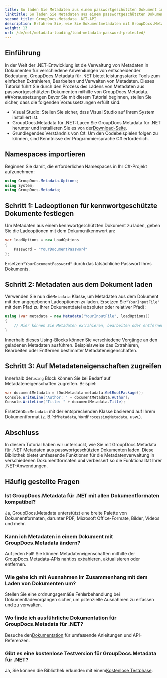 ```yaml
---
title: So laden Sie Metadaten aus einem passwortgeschützten Dokument in .NET
linktitle: So laden Sie Metadaten aus einem passwortgeschützten Dokument in .NET
second_title: GroupDocs.Metadata .NET-API
description: Erfahren Sie, wie Sie Dokumentmetadaten mit GroupDocs.Metadata für .NET effizient verwalten. Extrahieren, bearbeiten und verarbeiten Sie Metadaten nahtlos in Ihren .NET-Anwendungen.
weight: 13
url: /de/net/metadata-loading/load-metadata-password-protected/
---
```

## Einführung
In der Welt der .NET-Entwicklung ist die Verwaltung von Metadaten in Dokumenten für verschiedene Anwendungen von entscheidender Bedeutung. GroupDocs.Metadata für .NET bietet leistungsstarke Tools zum einfachen Extrahieren, Bearbeiten und Verwalten von Metadaten. Dieses Tutorial führt Sie durch den Prozess des Ladens von Metadaten aus passwortgeschützten Dokumenten mithilfe von GroupDocs.Metadata.
##Voraussetzungen
Bevor Sie mit diesem Tutorial beginnen, stellen Sie sicher, dass die folgenden Voraussetzungen erfüllt sind:
- Visual Studio: Stellen Sie sicher, dass Visual Studio auf Ihrem System installiert ist.
-  GroupDocs.Metadata für .NET: Laden Sie GroupDocs.Metadata für .NET herunter und installieren Sie es von der[Download-Seite](https://releases.groupdocs.com/metadata/net/).
- Grundlegendes Verständnis von C#: Um den Codebeispielen folgen zu können, sind Kenntnisse der Programmiersprache C# erforderlich.

## Namespaces importieren
Beginnen Sie damit, die erforderlichen Namespaces in Ihr C#-Projekt aufzunehmen:
```csharp
using GroupDocs.Metadata.Options;
using System;
using GroupDocs.Metadata;
```
## Schritt 1: Ladeoptionen für kennwortgeschützte Dokumente festlegen
Um Metadaten aus einem kennwortgeschützten Dokument zu laden, geben Sie die Ladeoptionen mit dem Dokumentkennwort an:
```csharp
var loadOptions = new LoadOptions
{
    Password = "YourDocumentPassword"
};
```
 Ersetzen`"YourDocumentPassword"` durch das tatsächliche Passwort Ihres Dokuments.
## Schritt 2: Metadaten aus dem Dokument laden
 Verwenden Sie nun die`Metadata` Klasse, um Metadaten aus dem Dokument mit den angegebenen Ladeoptionen zu laden. Ersetzen Sie`"YourInputFile"` mit dem Pfad zu Ihrer Dokumentdatei (absoluter oder relativer Pfad):
```csharp
using (var metadata = new Metadata("YourInputFile", loadOptions))
{
    // Hier können Sie Metadaten extrahieren, bearbeiten oder entfernen
}
```
Innerhalb dieses Using-Blocks können Sie verschiedene Vorgänge an den geladenen Metadaten ausführen. Beispielsweise das Extrahieren, Bearbeiten oder Entfernen bestimmter Metadateneigenschaften.
## Schritt 3: Auf Metadateneigenschaften zugreifen
 Innerhalb der`using` Block können Sie bei Bedarf auf Metadateneigenschaften zugreifen. Beispiel:
```csharp
var documentMetadata = (DocMetadata)metadata.GetRootPackage();
Console.WriteLine("Author: " + documentMetadata.Author);
Console.WriteLine("Title: " + documentMetadata.Title);
```
 Ersetzen`DocMetadata` mit der entsprechenden Klasse basierend auf Ihrem Dokumentformat (z. B.`PdfMetadata`, `WordProcessingMetadata`, usw.).

## Abschluss
In diesem Tutorial haben wir untersucht, wie Sie mit GroupDocs.Metadata für .NET Metadaten aus passwortgeschützten Dokumenten laden. Diese Bibliothek bietet umfassende Funktionen für die Metadatenverwaltung in verschiedenen Dokumentformaten und verbessert so die Funktionalität Ihrer .NET-Anwendungen.

## Häufig gestellte Fragen
### Ist GroupDocs.Metadata für .NET mit allen Dokumentformaten kompatibel?
Ja, GroupDocs.Metadata unterstützt eine breite Palette von Dokumentformaten, darunter PDF, Microsoft Office-Formate, Bilder, Videos und mehr.
### Kann ich Metadaten in einem Dokument mit GroupDocs.Metadata ändern?
Auf jeden Fall! Sie können Metadateneigenschaften mithilfe der GroupDocs.Metadata-APIs nahtlos extrahieren, aktualisieren oder entfernen.
### Wie gehe ich mit Ausnahmen im Zusammenhang mit dem Laden von Dokumenten um?
Stellen Sie eine ordnungsgemäße Fehlerbehandlung bei Dokumentladevorgängen sicher, um potenzielle Ausnahmen zu erfassen und zu verwalten.
### Wo finde ich ausführliche Dokumentation für GroupDocs.Metadata für .NET?
 Besuche den[Dokumentation](https://tutorials.groupdocs.com/metadata/net/) für umfassende Anleitungen und API-Referenzen.
### Gibt es eine kostenlose Testversion für GroupDocs.Metadata für .NET?
 Ja, Sie können die Bibliothek erkunden mit einem[Kostenlose Testphase](https://releases.groupdocs.com/).